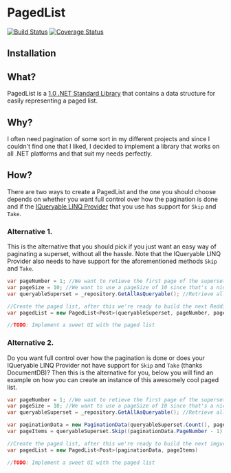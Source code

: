 # PagedList
[![Build Status](https://travis-ci.org/joakimskoog/PagedList.svg?branch=master)](https://travis-ci.org/joakimskoog/PagedList) [![Coverage Status](https://coveralls.io/repos/github/joakimskoog/PagedList/badge.svg)](https://coveralls.io/github/joakimskoog/PagedList)

## Installation

## What?
PagedList is a [1.0 .NET Standard Library](https://docs.microsoft.com/en-us/dotnet/articles/standard/library) that contains a data structure for easily representing a paged list.

## Why?
I often need pagination of some sort in my different projects and since I couldn't find one that I liked, I decided to implement a library that works on all .NET platforms and that suit my needs perfectly.

## How?
There are two ways to create a PagedList and the one you should choose depends on whether you want full control over how the pagination is done and if the [IQueryable LINQ Provider](https://msdn.microsoft.com/en-us/library/bb546158.aspx) that you use has support for `Skip` and `Take`.

### Alternative 1.
This is the alternative that you should pick if you just want an easy way of paginating a superset, without all the hassle. Note that the IQueryable LINQ Provider also needs to have support for the aforementioned methods `Skip` and `Take`.

```csharp
var pageNumber = 1; //We want to retieve the first page of the superset
var pageSize = 10; //We want to use a pageSize of 10 since that's a nice and even number.
var queryableSuperset = _repository.GetAllAsQueryable(); //Retrieve all items in the database as a queryable

//Create the paged list, after this we're ready to build the next Reddit
var pagedList = new PagedList<Post>(queryableSuperset, pageNumber, pageSize);

//TODO: Implement a sweet UI with the paged list
```

### Alternative 2.
Do you want full control over how the pagination is done or does your IQueryable LINQ Provider not have support for `Skip` and `Take` (thanks DocumentDB)? Then this is the alternative for you, below you will find an example on how you can create an instance of this awesomely cool paged list.

```csharp
var pageNumber = 1; //We want to retieve the first page of the superset
var pageSize = 10; //We want to use a pageSize of 10 since that's a nice and even number.
var queryableSuperset = _repository.GetAllAsQueryable(); //Retrieve all items in the database as a queryable

var paginationData = new PaginationData(queryableSuperset.Count(), pageNumber, pageSize);
var pageItems = queryableSuperset.Skip((paginationData.PageNumber - 1) * paginationData.PageSize).Take(paginationData.PageSize);

//Create the paged list, after this we're ready to build the next imgur
var pagedList = new PagedList<Post>(paginationData, pageItems)

//TODO: Implement a sweet UI with the paged list
```
